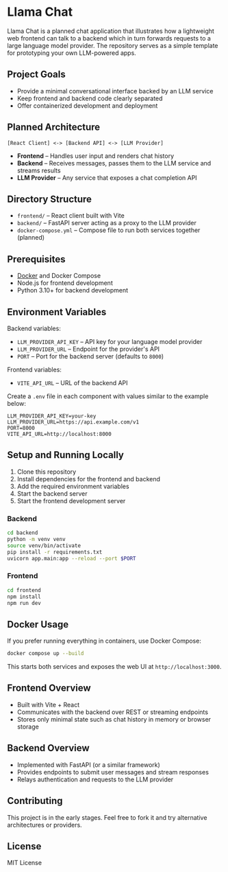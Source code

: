 # Llama Chat

Llama Chat is a planned chat application that illustrates how a lightweight web frontend can talk to a backend which in turn forwards requests to a large language model provider. The repository serves as a simple template for prototyping your own LLM-powered apps.

## Project Goals

- Provide a minimal conversational interface backed by an LLM service
- Keep frontend and backend code clearly separated
- Offer containerized development and deployment

## Planned Architecture

```
[React Client] <-> [Backend API] <-> [LLM Provider]
```

- **Frontend** – Handles user input and renders chat history
- **Backend** – Receives messages, passes them to the LLM service and streams results
- **LLM Provider** – Any service that exposes a chat completion API

## Directory Structure

- `frontend/` – React client built with Vite
- `backend/` – FastAPI server acting as a proxy to the LLM provider
- `docker-compose.yml` – Compose file to run both services together (planned)

## Prerequisites

- [Docker](https://www.docker.com/) and Docker Compose
- Node.js for frontend development
- Python 3.10+ for backend development

## Environment Variables

Backend variables:

- `LLM_PROVIDER_API_KEY` – API key for your language model provider
- `LLM_PROVIDER_URL` – Endpoint for the provider's API
- `PORT` – Port for the backend server (defaults to `8000`)

Frontend variables:

- `VITE_API_URL` – URL of the backend API

Create a `.env` file in each component with values similar to the example below:

```
LLM_PROVIDER_API_KEY=your-key
LLM_PROVIDER_URL=https://api.example.com/v1
PORT=8000
VITE_API_URL=http://localhost:8000
```

## Setup and Running Locally

1. Clone this repository
2. Install dependencies for the frontend and backend
3. Add the required environment variables
4. Start the backend server
5. Start the frontend development server

### Backend

```bash
cd backend
python -m venv venv
source venv/bin/activate
pip install -r requirements.txt
uvicorn app.main:app --reload --port $PORT
```

### Frontend

```bash
cd frontend
npm install
npm run dev
```

## Docker Usage

If you prefer running everything in containers, use Docker Compose:

```bash
docker compose up --build
```

This starts both services and exposes the web UI at `http://localhost:3000`.

## Frontend Overview

- Built with Vite + React
- Communicates with the backend over REST or streaming endpoints
- Stores only minimal state such as chat history in memory or browser storage

## Backend Overview

- Implemented with FastAPI (or a similar framework)
- Provides endpoints to submit user messages and stream responses
- Relays authentication and requests to the LLM provider

## Contributing

This project is in the early stages. Feel free to fork it and try alternative architectures or providers.

## License

MIT License